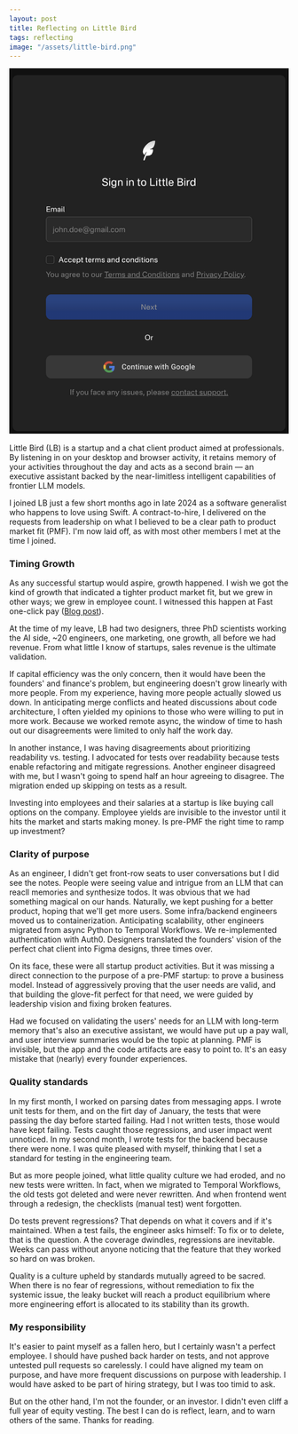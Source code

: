 ```yaml
---
layout: post
title: Reflecting on Little Bird
tags: reflecting
image: "/assets/little-bird.png"
---
```


![little-bird](/assets/little-bird.png)

Little Bird (LB) is a startup and a chat client product aimed at professionals. By listening in on your desktop and browser activity, it retains memory of your activities throughout the day and acts as a second brain — an executive assistant backed by the near-limitless intelligent capabilities of frontier LLM models. 

I joined LB just a few short months ago in late 2024 as a software generalist who happens to love using Swift. A contract-to-hire, I delivered on the requests from leadership on what I believed to be a clear path to product market fit (PMF). I'm now laid off, as with most other members I met at the time I joined.

### Timing Growth

As any successful startup would aspire, growth happened. I wish we got the kind of growth that indicated a tighter product market fit, but we grew in other ways; we grew in employee count. I witnessed this happen at Fast one-click pay ([Blog post](https://newsletter.pragmaticengineer.com/i/51799618/warning-signs-within-the-company)).

At the time of my leave, LB had two designers, three PhD scientists working the AI side, ~20 engineers, one marketing, one growth, all before we had revenue. From what little I know of startups, sales revenue is the ultimate validation. 

If capital efficiency was the only concern, then it would have been the founders' and finance's problem, but engineering doesn't grow linearly with more people. From my experience, having more people actually slowed us down. In anticipating merge conflicts and heated discussions about code architecture, I often yielded my opinions to those who were willing to put in more work. Because we worked remote async, the window of time to hash out our disagreements were limited to only half the work day. 

In another instance, I was having disagreements about prioritizing readability vs. testing. I advocated for tests over readability because tests enable refactoring and mitigate regressions. Another engineer disagreed with me, but I wasn't going to spend half an hour agreeing to disagree. The migration ended up skipping on tests as a result.

Investing into employees and their salaries at a startup is like buying call options on the company. Employee yields are invisible to the investor until it hits the market and starts making money. Is pre-PMF the right time to ramp up investment?


### Clarity of purpose

As an engineer, I didn't get front-row seats to user conversations but I did see the notes. People were seeing value and intrigue from an LLM that can reacll memories and synthesize todos. It was obvious that we had something magical on our hands. Naturally, we kept pushing for a better product, hoping that we'll get more users. Some infra/backend engineers moved us to containerization. Anticipating scalability, other engineers migrated from async Python to Temporal Workflows. We re-implemented authentication with Auth0. Designers translated the founders' vision of the perfect chat client into Figma designs, three times over. 

On its face, these were all startup product activities. But it was missing a direct connection to the purpose of a pre-PMF startup: to prove a business model. Instead of aggressively proving that the user needs are valid, and that building the glove-fit perfect for that need, we were guided by leadership vision and fixing broken features. 

Had we focused on validating the users' needs for an LLM with long-term memory that's also an executive assistant, we would have put up a pay wall, and user interview summaries would be the topic at planning. PMF is invisible, but the app and the code artifacts are easy to point to. It's an easy mistake that (nearly) every founder experiences. 


### Quality standards

In my first month, I worked on parsing dates from messaging apps. I wrote unit tests for them, and on the firt day of January, the tests that were passing the day before started failing. Had I not written tests, those would have kept failing. Tests caught those regressions, and user impact went unnoticed. In my second month, I wrote tests for the backend because there were none. I was quite pleased with myself, thinking that I set a standard for testing in the engineering team. 

But as more people joined, what little quality culture we had eroded, and no new tests were written. In fact, when we migrated to Temporal Workflows, the old tests got deleted and were never rewritten. And when frontend went through a redesign, the checklists (manual test) went forgotten. 

Do tests prevent regressions? That depends on what it covers and if it's maintained. When a test fails, the engineer asks himself: To fix or to delete, that is the question. A the coverage dwindles, regressions are inevitable. Weeks can pass without anyone noticing that the feature that they worked so hard on was broken. 

Quality is a culture upheld by standards mutually agreed to be sacred. When there is no fear of regressions, without remediation to fix the systemic issue, the leaky bucket will reach a product equilibrium where more engineering effort is allocated to its stability than its growth.


### My responsibility

It's easier to paint myself as a fallen hero, but I certainly wasn't a perfect employee. I should have pushed back harder on tests, and not approve untested pull requests so carelessly. I could have aligned my team on purpose, and have more frequent discussions on purpose with leadership. I would have asked to be part of hiring strategy, but I was too timid to ask. 

But on the other hand, I'm not the founder, or an investor. I didn't even cliff a full year of equity vesting. The best I can do is reflect, learn, and to warn others of the same. Thanks for reading.














